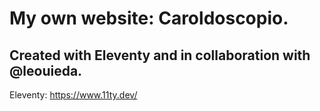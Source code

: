 # My own website: Caroldoscopio. 

## Created with Eleventy and in collaboration with @leouieda.

Eleventy: https://www.11ty.dev/

